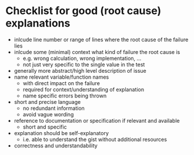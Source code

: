 # Checklist for good (root cause) explanations

- inlcude line number or range of lines where the root cause of the failure lies
- inlcude some (minimal) context what kind of failure the root cause is
    - e.g. wrong calculation, wrong implementation, ...
    - not just very specific to the single value in the test
- generally more abstract/high level description of issue
- name relevant variable/function names
    - with direct impact on the failure
    - required for context/understanding of explanation
    - name specific errors being thrown
- short and precise language
    - no redundant information
    - avoid vague wording
- reference to documentation or specification if relevant and available
    - short and specific
- explanation should be self-explanatory
    - i.e. able to understand the gist without additional resources
- correctness and understandability
